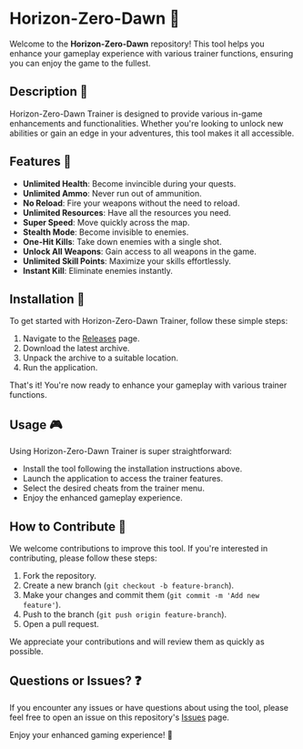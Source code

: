 # Horizon-Zero-Dawn 🌄

Welcome to the **Horizon-Zero-Dawn** repository! This tool helps you enhance your gameplay experience with various trainer functions, ensuring you can enjoy the game to the fullest.

## Description 📝

Horizon-Zero-Dawn Trainer is designed to provide various in-game enhancements and functionalities. Whether you're looking to unlock new abilities or gain an edge in your adventures, this tool makes it all accessible.

## Features 🌟

- **Unlimited Health**: Become invincible during your quests.
- **Unlimited Ammo**: Never run out of ammunition.
- **No Reload**: Fire your weapons without the need to reload.
- **Unlimited Resources**: Have all the resources you need.
- **Super Speed**: Move quickly across the map.
- **Stealth Mode**: Become invisible to enemies.
- **One-Hit Kills**: Take down enemies with a single shot.
- **Unlock All Weapons**: Gain access to all weapons in the game.
- **Unlimited Skill Points**: Maximize your skills effortlessly.
- **Instant Kill**: Eliminate enemies instantly.

## Installation 🔽

To get started with Horizon-Zero-Dawn Trainer, follow these simple steps:

1. Navigate to the [Releases](../../releases) page.
2. Download the latest archive.
3. Unpack the archive to a suitable location.
4. Run the application.

That's it! You're now ready to enhance your gameplay with various trainer functions.

## Usage 🎮

Using Horizon-Zero-Dawn Trainer is super straightforward:
- Install the tool following the installation instructions above.
- Launch the application to access the trainer features.
- Select the desired cheats from the trainer menu.
- Enjoy the enhanced gameplay experience.

## How to Contribute 🤝

We welcome contributions to improve this tool. If you're interested in contributing, please follow these steps:

1. Fork the repository.
2. Create a new branch (`git checkout -b feature-branch`).
3. Make your changes and commit them (`git commit -m 'Add new feature'`).
4. Push to the branch (`git push origin feature-branch`).
5. Open a pull request.

We appreciate your contributions and will review them as quickly as possible.

## Questions or Issues? ❓

If you encounter any issues or have questions about using the tool, please feel free to open an issue on this repository's [Issues](../../issues) page.

Enjoy your enhanced gaming experience! 🎉
